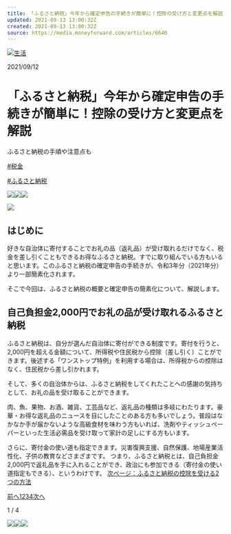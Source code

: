 ```yaml
---
title: 「ふるさと納税」今年から確定申告の手続きが簡単に！控除の受け方と変更点を解説
updated: 2021-09-13 13:00:32Z
created: 2021-09-13 13:00:32Z
source: https://media.moneyforward.com/articles/6640
---
```


[![](https://res.cloudinary.com/hya19ty1g/image/upload/v1/common/icon_category_life.svg)生活](https://media.moneyforward.com/life)

2021/09/12

# 「ふるさと納税」今年から確定申告の手続きが簡単に！控除の受け方と変更点を解説

ふるさと納税の手順や注意点も

[#税金](https://media.moneyforward.com/search/?keyword=%E7%A8%8E%E9%87%91&af=tags)

[#ふるさと納税](https://media.moneyforward.com/search/?keyword=%E3%81%B5%E3%82%8B%E3%81%95%E3%81%A8%E7%B4%8D%E7%A8%8E&af=tags)

[![](https://res.cloudinary.com/hya19ty1g/image/upload/f_auto/v1/common/icon_sns_facebook.png)](https://www.facebook.com/share.php?u=https://media.moneyforward.com/articles/6640)[![](https://res.cloudinary.com/hya19ty1g/image/upload/f_auto/v1/common/icon_sns_line.png)](https://social-plugins.line.me/lineit/share?url=https://media.moneyforward.com/articles/6640)[![](https://res.cloudinary.com/hya19ty1g/image/upload/f_auto/v1/common/icon_sns_hatena.png)](https://b.hatena.ne.jp/add?mode=confirm&url=https://media.moneyforward.com/articles/6640&title=%E3%80%8C%E3%81%B5%E3%82%8B%E3%81%95%E3%81%A8%E7%B4%8D%E7%A8%8E%E3%80%8D%E4%BB%8A%E5%B9%B4%E3%81%8B%E3%82%89%E7%A2%BA%E5%AE%9A%E7%94%B3%E5%91%8A%E3%81%AE%E6%89%8B%E7%B6%9A%E3%81%8D%E3%81%8C%E7%B0%A1%E5%8D%98%E3%81%AB%EF%BC%81%E6%8E%A7%E9%99%A4%E3%81%AE%E5%8F%97%E3%81%91%E6%96%B9%E3%81%A8%E5%A4%89%E6%9B%B4%E7%82%B9%E3%82%92%E8%A7%A3%E8%AA%AC%20%E2%80%93%20MONEY%20PLUS)

![](https://res.cloudinary.com/hya19ty1g/image/upload/c_scale,f_auto,q_auto:best,w_960/v1/moneyplus/LIFE/20210910_huru)

## はじめに

好きな自治体に寄付することでお礼の品（返礼品）が受け取れるだけでなく、税金を差し引くこともできるお得なふるさと納税。すでに取り組んでいる方もいると思います。このふるさと納税の確定申告の手続きが、令和3年分（2021年分）より一部簡素化されます。

そこで今回は、ふるさと納税の概要と確定申告の簡素化について、解説します。

## 自己負担金2,000円でお礼の品が受け取れるふるさと納税

ふるさと納税は、自分が選んだ自治体に寄付ができる制度です。寄付を行うと、2,000円を超える金額について、所得税や住民税から控除（差し引く）ことができます。後述する「ワンストップ特例」を利用する場合は、所得税からの控除はなく、住民税から差し引かれます。

そして、多くの自治体からは、ふるさと納税をしてくれたことへの感謝の気持ちとして、お礼の品を受け取ることができます。

肉、魚、果物、お酒、雑貨、工芸品など、返礼品の種類は多岐にわたります。豪華・お得な返礼品のニュースを目にしたことのある方も多いでしょう。普段はなかなか手が届かないような高級食材を味わう方もいれば、洗剤やティッシュペーパーといった生活必需品を受け取って家計の足しにする方もいます。

さらに、寄付金の使い道も指定できます。災害復興支援、自然保護、地場産業活性化、子供の教育などさまざまです。
つまり、ふるさと納税とは、自己負担金2,000円で返礼品を手に入れることができ、政治にも参加できる（寄付金の使い道指定もできる）、というわけです。
[次ページ：ふるさと納税の控除を受ける2つの方法](https://media.moneyforward.com/articles/6640?page=2)

[前へ](https://media.moneyforward.com/articles/6640)[1](https://media.moneyforward.com/articles/6640)[2](https://media.moneyforward.com/articles/6640?page=2)[3](https://media.moneyforward.com/articles/6640?page=3)[4](https://media.moneyforward.com/articles/6640?page=4)[次へ](https://media.moneyforward.com/articles/6640?page=2)

1 / 4

[![](https://res.cloudinary.com/hya19ty1g/image/upload/f_auto/v1/common/icon_sns_facebook.png)](https://www.facebook.com/share.php?u=https://media.moneyforward.com/articles/6640)[![](https://res.cloudinary.com/hya19ty1g/image/upload/f_auto/v1/common/icon_sns_line.png)](https://social-plugins.line.me/lineit/share?url=https://media.moneyforward.com/articles/6640)[![](https://res.cloudinary.com/hya19ty1g/image/upload/f_auto/v1/common/icon_sns_hatena.png)](https://b.hatena.ne.jp/add?mode=confirm&url=https://media.moneyforward.com/articles/6640&title=%E3%80%8C%E3%81%B5%E3%82%8B%E3%81%95%E3%81%A8%E7%B4%8D%E7%A8%8E%E3%80%8D%E4%BB%8A%E5%B9%B4%E3%81%8B%E3%82%89%E7%A2%BA%E5%AE%9A%E7%94%B3%E5%91%8A%E3%81%AE%E6%89%8B%E7%B6%9A%E3%81%8D%E3%81%8C%E7%B0%A1%E5%8D%98%E3%81%AB%EF%BC%81%E6%8E%A7%E9%99%A4%E3%81%AE%E5%8F%97%E3%81%91%E6%96%B9%E3%81%A8%E5%A4%89%E6%9B%B4%E7%82%B9%E3%82%92%E8%A7%A3%E8%AA%AC%20%E2%80%93%20MONEY%20PLUS)